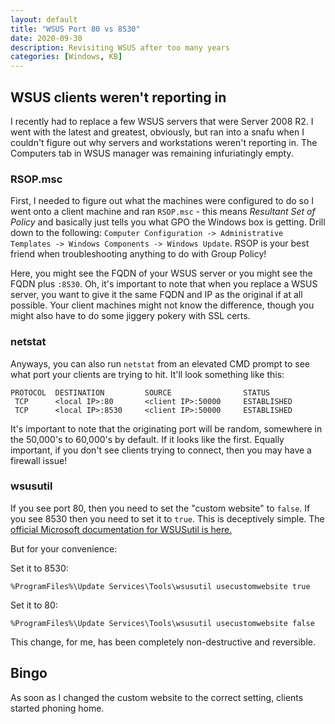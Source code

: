 ```yaml
---
layout: default
title: "WSUS Port 80 vs 8530"
date: 2020-09-30
description: Revisiting WSUS after too many years
categories: [Windows, KB]
---
```


## WSUS clients weren't reporting in

I recently had to replace a few WSUS servers that were Server 2008 R2. I went with the latest and greatest, obviously, but ran into a snafu when I couldn't figure out why servers and workstations weren't reporting in. The Computers tab in WSUS manager was remaining infuriatingly empty.

### RSOP.msc

First, I needed to figure out what the machines were configured to do so I went onto a client machine and ran `RSOP.msc` - this means *Resultant Set of Policy* and basically just tells you what GPO the Windows box is getting. Drill down to the following: `Computer Configuration -> Administrative Templates -> Windows Components -> Windows Update`. RSOP is your best friend when troubleshooting anything to do with Group Policy!

Here, you might see the FQDN of your WSUS server or you might see the FQDN plus `:8530`. Oh, it's important to note that when you replace a WSUS server, you want to give it the same FQDN and IP as the original if at all possible. Your client machines might not know the difference, though you might also have to do some jiggery pokery with SSL certs. 



### netstat

Anyways, you can also run `netstat` from an elevated CMD prompt to see what port your clients are trying to hit. It'll look something like this:

```
PROTOCOL  DESTINATION         SOURCE                STATUS
 TCP      <local IP>:80       <client IP>:50000     ESTABLISHED
 TCP      <local IP>:8530     <client IP>:50000     ESTABLISHED
```

It's important to note that the originating port will be random, somewhere in the 50,000's to 60,000's by default. If it looks like the first. Equally important, if you don't see clients trying to connect, then you may have a firewall issue! 

### wsusutil

If you see port 80, then you need to set the "custom website" to `false`. If you see 8530 then you need to set it to `true`. This is deceptively simple. The [official Microsoft documentation for WSUSutil is here.](https://docs.microsoft.com/de-de/security-updates/windowsupdateservices/18127395)

But for your convenience:

Set it to 8530:
```
%ProgramFiles%\Update Services\Tools\wsusutil usecustomwebsite true
```

Set it to 80:
```
%ProgramFiles%\Update Services\Tools\wsusutil usecustomwebsite false
```

This change, for me, has been completely non-destructive and reversible.

## Bingo

As soon as I changed the custom website to the correct setting, clients started phoning home.
